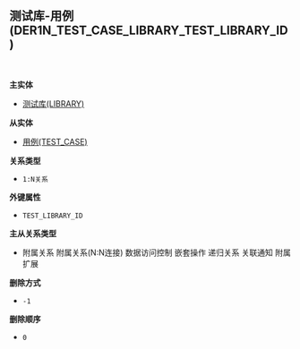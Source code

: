 ## 测试库-用例(DER1N_TEST_CASE_LIBRARY_TEST_LIBRARY_ID) <!-- {docsify-ignore-all} -->



<br>
<p class="panel-title"><b>主实体</b></p>

* [测试库(LIBRARY)](module/TestMgmt/library)

<p class="panel-title"><b>从实体</b></p>

* [用例(TEST_CASE)](module/TestMgmt/test_case)

<p class="panel-title"><b>关系类型</b></p>

* `1:N关系`

<p class="panel-title"><b>外键属性</b></p>

* `TEST_LIBRARY_ID`

<p class="panel-title"><b>主从关系类型</b></p>

* <i class="fa fa-check-square"/></i> 附属关系 <i class="fa fa-square"/></i> 附属关系(N:N连接) <i class="fa fa-check-square"/></i> 数据访问控制 <i class="fa fa-square"/></i> 嵌套操作 <i class="fa fa-square"/></i> 递归关系 <i class="fa fa-square"/></i> 关联通知 <i class="fa fa-square"/></i> 附属扩展

<p class="panel-title"><b>删除方式</b></p>

* `-1`

<p class="panel-title"><b>删除顺序</b></p>

* `0`
